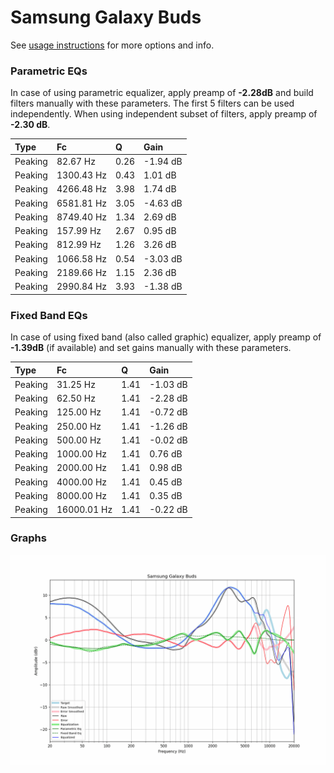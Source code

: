 # Samsung Galaxy Buds
See [usage instructions](https://github.com/jaakkopasanen/AutoEq#usage) for more options and info.

### Parametric EQs
In case of using parametric equalizer, apply preamp of **-2.28dB** and build filters manually
with these parameters. The first 5 filters can be used independently.
When using independent subset of filters, apply preamp of **-2.30 dB**.

| Type    | Fc         |    Q | Gain     |
|:--------|:-----------|:-----|:---------|
| Peaking | 82.67 Hz   | 0.26 | -1.94 dB |
| Peaking | 1300.43 Hz | 0.43 | 1.01 dB  |
| Peaking | 4266.48 Hz | 3.98 | 1.74 dB  |
| Peaking | 6581.81 Hz | 3.05 | -4.63 dB |
| Peaking | 8749.40 Hz | 1.34 | 2.69 dB  |
| Peaking | 157.99 Hz  | 2.67 | 0.95 dB  |
| Peaking | 812.99 Hz  | 1.26 | 3.26 dB  |
| Peaking | 1066.58 Hz | 0.54 | -3.03 dB |
| Peaking | 2189.66 Hz | 1.15 | 2.36 dB  |
| Peaking | 2990.84 Hz | 3.93 | -1.38 dB |

### Fixed Band EQs
In case of using fixed band (also called graphic) equalizer, apply preamp of **-1.39dB**
(if available) and set gains manually with these parameters.

| Type    | Fc          |    Q | Gain     |
|:--------|:------------|:-----|:---------|
| Peaking | 31.25 Hz    | 1.41 | -1.03 dB |
| Peaking | 62.50 Hz    | 1.41 | -2.28 dB |
| Peaking | 125.00 Hz   | 1.41 | -0.72 dB |
| Peaking | 250.00 Hz   | 1.41 | -1.26 dB |
| Peaking | 500.00 Hz   | 1.41 | -0.02 dB |
| Peaking | 1000.00 Hz  | 1.41 | 0.76 dB  |
| Peaking | 2000.00 Hz  | 1.41 | 0.98 dB  |
| Peaking | 4000.00 Hz  | 1.41 | 0.45 dB  |
| Peaking | 8000.00 Hz  | 1.41 | 0.35 dB  |
| Peaking | 16000.01 Hz | 1.41 | -0.22 dB |

### Graphs
![](./Samsung%20Galaxy%20Buds.png)